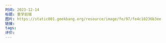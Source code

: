 ```yaml
---
时间: 2023-12-14
标题: 重学前端
图片: https://static001.geekbang.org/resource/image/fe/97/fe4c10236b3eee473df684dc50610c97.png?x-oss-process=image/resize,w_407,h_407/format,webp
链接: 
tags: 
评价:
---
```




